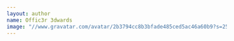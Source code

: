 ```yaml
---
layout: author
name: Offic3r 3dwards
image: "//www.gravatar.com/avatar/2b3794cc8b3bfade485ced5ac46a60b9?s=250&d=mm&r=x"
---
```



